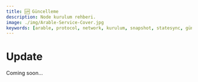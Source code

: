 ```yaml
---
title: 🆙 Güncelleme
description: Node kurulum rehberi.
image: ./img/Arable-Service-Cover.jpg
keywords: [arable, protocol, network, kurulum, snapshot, statesync, güncelleme]
---
```


# Update

Coming soon...